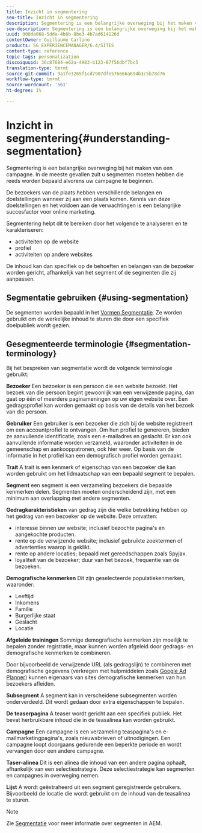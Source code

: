 ```yaml
---
title: Inzicht in segmentering
seo-title: Inzicht in segmentering
description: Segmentering is een belangrijke overweging bij het maken van een campagne
seo-description: Segmentering is een belangrijke overweging bij het maken van een campagne
uuid: 900da068-5dda-4b6b-8be3-4b7ad614126d
contentOwner: Guillaume Carlino
products: SG_EXPERIENCEMANAGER/6.4/SITES
content-type: reference
topic-tags: personalization
discoiquuid: 36c87684-e62a-4983-b123-87f56dbf7bc5
translation-type: tm+mt
source-git-commit: 9a1fe3265f1cd7907dfe576666a694b3c5b78d76
workflow-type: tm+mt
source-wordcount: '561'
ht-degree: 1%

---
```



# Inzicht in segmentering{#understanding-segmentation}

Segmentering is een belangrijke overweging bij het maken van een campagne. In de meeste gevallen zult u segmenten moeten hebben die reeds worden bepaald alvorens uw campagne te beginnen.

De bezoekers van de plaats hebben verschillende belangen en doelstellingen wanneer zij aan een plaats komen. Kennis van deze doelstellingen en het voldoen aan de verwachtingen is een belangrijke succesfactor voor online marketing.

Segmentering helpt dit te bereiken door het volgende te analyseren en te karakteriseren:

* activiteiten op de website
* profiel
* activiteiten op andere websites

De inhoud kan dan specifiek op de behoeften en belangen van de bezoeker worden gericht, afhankelijk van het segment of de segmenten die zij aanpassen.

## Segmentatie gebruiken {#using-segmentation}

De segmenten worden bepaald in het [Vormen Segmentatie](/help/sites-administering/campaign-segmentation.md). Ze worden gebruikt om de werkelijke inhoud te sturen die door een specifiek doelpubliek wordt gezien.

## Gesegmenteerde terminologie {#segmentation-terminology}

Bij het bespreken van segmentatie wordt de volgende terminologie gebruikt:

**Bezoeker** Een bezoeker is een persoon die een website bezoekt. Het bezoek van die persoon begint gewoonlijk van een verwijzende pagina, dan gaat op één of meerdere paginameningen op uw eigen website over. Een gedragsprofiel kan worden gemaakt op basis van de details van het bezoek van die persoon.

**Gebruiker** Een gebruiker is een bezoeker die zich bij de website registreert om een accountprofiel te ontvangen. Om hun profiel te genereren, bieden ze aanvullende identificatie, zoals een e-mailadres en geslacht. Er kan ook aanvullende informatie worden verzameld, waaronder activiteiten in de gemeenschap en aankooppatronen, ook hier weer. Op basis van de informatie in het profiel kan een demografisch profiel worden gemaakt.

**Trait** A trait is een kenmerk of eigenschap van een bezoeker die kan worden gebruikt om het lidmaatschap van een bepaald segment te bepalen.

**Segment** een segment is een verzameling bezoekers die bepaalde kenmerken delen. Segmenten moeten onderscheidend zijn, met een minimum aan overlapping met andere segmenten.

**Gedragkarakteristieken** van gedrag zijn die welke betrekking hebben op het gedrag van een bezoeker op de website. Deze omvatten:

* interesse binnen uw website; inclusief bezochte pagina&#39;s en aangekochte producten.
* rente op de verwijzende website; inclusief gebruikte zoektermen of advertenties waarop is geklikt.
* rente op andere locaties; bepaald met gereedschappen zoals Spyjax.
* loyaliteit van de bezoeker; duur van het bezoek, frequentie van de bezoeken.

**Demografische kenmerken** Dit zijn geselecteerde populatiekenmerken, waaronder:

* Leeftijd
* Inkomens
* Familie
* Burgerlijke staat
* Geslacht
* Locatie

**Afgeleide trainingen** Sommige demografische kenmerken zijn moeilijk te bepalen zonder registratie, maar kunnen worden afgeleid door gedrags- en demografische kenmerken te combineren.

Door bijvoorbeeld de verwijzende URL (als gedragslijn) te combineren met demografische gegevens (verkregen met hulpmiddelen zoals [Google Ad Planner](https://www.google.com/adplanner/)) kunnen eigenaars van sites demografische kenmerken van hun bezoekers afleiden.

**Subsegment** A segment kan in verscheidene subsegmenten worden onderverdeeld. Dit wordt gedaan door extra eigenschappen te bepalen.

**De teaserpagina** A teaser wordt gericht aan een specifiek publiek. Het bevat herbruikbare inhoud die in de teasalinea kan worden gebruikt.

**Campagne** Een campagne is een verzameling teaspagina&#39;s en e-mailmarketingpagina&#39;s, zoals nieuwsbrieven of uitnodigingen. Een campagne loopt doorgaans gedurende een beperkte periode en wordt vervangen door een andere campagne.

**Taser-alinea** Dit is een alinea die inhoud van een andere pagina ophaalt, afhankelijk van een selectiestrategie. Deze selectiestrategie kan segmenten en campagnes in overweging nemen.

**Lijst** A wordt geëxtraheerd uit een segment geregistreerde gebruikers. Bijvoorbeeld de locatie die wordt gebruikt om de inhoud van de teasalinea te sturen.

>[!NOTE]
>
>Zie [Segmentatie](/help/sites-administering/campaign-segmentation.md) voor meer informatie over segmenten in AEM.

